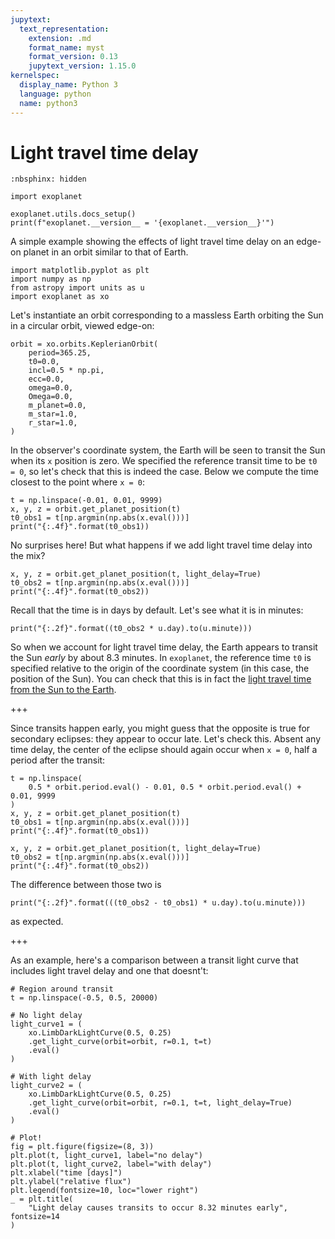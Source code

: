 ```yaml
---
jupytext:
  text_representation:
    extension: .md
    format_name: myst
    format_version: 0.13
    jupytext_version: 1.15.0
kernelspec:
  display_name: Python 3
  language: python
  name: python3
---
```


# Light travel time delay

```{code-cell}
:nbsphinx: hidden

import exoplanet

exoplanet.utils.docs_setup()
print(f"exoplanet.__version__ = '{exoplanet.__version__}'")
```

A simple example showing the effects of light travel time delay on an edge-on planet in an orbit similar to that of Earth.

```{code-cell}
import matplotlib.pyplot as plt
import numpy as np
from astropy import units as u
import exoplanet as xo
```

Let's instantiate an orbit corresponding to a massless Earth orbiting the Sun in a circular orbit, viewed edge-on:

```{code-cell}
orbit = xo.orbits.KeplerianOrbit(
    period=365.25,
    t0=0.0,
    incl=0.5 * np.pi,
    ecc=0.0,
    omega=0.0,
    Omega=0.0,
    m_planet=0.0,
    m_star=1.0,
    r_star=1.0,
)
```

In the observer's coordinate system, the Earth will be seen to transit the Sun when its `x` position is zero. We specified the reference transit time to be `t0 = 0`, so let's check that this is indeed the case. Below we compute the time closest to the point where `x = 0`:

```{code-cell}
t = np.linspace(-0.01, 0.01, 9999)
x, y, z = orbit.get_planet_position(t)
t0_obs1 = t[np.argmin(np.abs(x.eval()))]
print("{:.4f}".format(t0_obs1))
```

No surprises here! But what happens if we add light travel time delay into the mix?

```{code-cell}
x, y, z = orbit.get_planet_position(t, light_delay=True)
t0_obs2 = t[np.argmin(np.abs(x.eval()))]
print("{:.4f}".format(t0_obs2))
```

Recall that the time is in days by default. Let's see what it is in minutes:

```{code-cell}
print("{:.2f}".format((t0_obs2 * u.day).to(u.minute)))
```

So when we account for light travel time delay, the Earth appears to transit the Sun *early* by about 8.3 minutes. In `exoplanet`, the reference time `t0` is specified relative to the origin of the coordinate system (in this case, the position of the Sun). You can check that this is in fact the [light travel time from the Sun to the Earth](https://image.gsfc.nasa.gov/poetry/venus/q89.html).

+++

Since transits happen early, you might guess that the opposite is true for secondary eclipses: they appear to occur late. Let's check this. Absent any time delay, the center of the eclipse should again occur when `x = 0`, half a period after the transit:

```{code-cell}
t = np.linspace(
    0.5 * orbit.period.eval() - 0.01, 0.5 * orbit.period.eval() + 0.01, 9999
)
x, y, z = orbit.get_planet_position(t)
t0_obs1 = t[np.argmin(np.abs(x.eval()))]
print("{:.4f}".format(t0_obs1))
```

```{code-cell}
x, y, z = orbit.get_planet_position(t, light_delay=True)
t0_obs2 = t[np.argmin(np.abs(x.eval()))]
print("{:.4f}".format(t0_obs2))
```

The difference between those two is

```{code-cell}
print("{:.2f}".format(((t0_obs2 - t0_obs1) * u.day).to(u.minute)))
```

as expected.

+++

As an example, here's a comparison between a transit light curve that includes light travel delay and one that doesnt't:

```{code-cell}
# Region around transit
t = np.linspace(-0.5, 0.5, 20000)

# No light delay
light_curve1 = (
    xo.LimbDarkLightCurve(0.5, 0.25)
    .get_light_curve(orbit=orbit, r=0.1, t=t)
    .eval()
)

# With light delay
light_curve2 = (
    xo.LimbDarkLightCurve(0.5, 0.25)
    .get_light_curve(orbit=orbit, r=0.1, t=t, light_delay=True)
    .eval()
)

# Plot!
fig = plt.figure(figsize=(8, 3))
plt.plot(t, light_curve1, label="no delay")
plt.plot(t, light_curve2, label="with delay")
plt.xlabel("time [days]")
plt.ylabel("relative flux")
plt.legend(fontsize=10, loc="lower right")
_ = plt.title(
    "Light delay causes transits to occur 8.32 minutes early", fontsize=14
)
```
